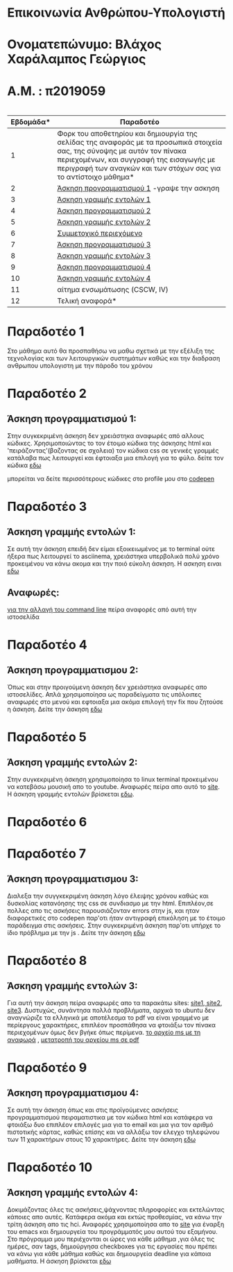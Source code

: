 # Επικοινωνία Ανθρώπου-Υπολογιστή
# Ονοματεπώνυμο: Βλάχος Χαράλαμπος Γεώργιος

# Α.Μ. : π2019059

# 

| Εβδομάδα* | Παραδοτέο |
| --- | --- |
| 1 | Φορκ του αποθετηρίου και δημιουργία της σελίδας της αναφοράς με τα προσωπικά στοιχεία σας, της σύνοψης με αυτόν τον πίνακα περιεχομένων, και συγγραφή της εισαγωγής με περιγραφή των αναγκών και των στόχων σας για το αντίστοιχο μάθημα* |
| 2 | [Άσκηση προγραμματισμού 1](#Παραδοτέο-2) -γραψε την ασκηση |
| 3 | [Άσκηση γραμμής εντολών 1](#Παραδοτέο-3) | 
| 4 | [Άσκηση προγραμματισμού 2](#Παραδοτέο-4) |
| 5 | [Άσκηση γραμμής εντολών 2](#Παραδοτέο-5) |
| 6 | [Συμμετοχικό περιεχόμενο](#Παραδοτέο-6) |
| 7 | [Άσκηση προγραμματισμού 3](#Παραδοτέο-7)|
| 8 | [Άσκηση γραμμής εντολών 3](#Παραδοτέο-8) |
| 9 | [Άσκηση προγραμματισμού 4](#Παραδοτέο-9) |
| 10 | [Άσκηση γραμμής εντολών 4](#Παραδοτέο-10) |
| 11 | αίτημα ενσωμάτωσης (CSCW, IV) |
| 12 | Τελική αναφορά* |

  
# Παραδοτέο 1
 Στο μάθημα αυτό θα προσπαθήσω να μαθω σχετικά με την εξέλιξη της τεχνολογίας και των λειτουργικών συστημάτων καθώς και την διαδραση ανθρωπου υπολογιστη με την πάροδο του χρόνου
# Παραδοτέο 2
 ## Άσκηση προγραμματισμού 1:
  Στην συγκεκριμένη άσκηση δεν χρειάστηκα αναφωρές από αλλους κώδικες. Χρησιμοποιώντας το τον έτοιμο κώδικα της άσκησης html και 'πειράζοντας'(βαζοντας σε σχολεια) τον κώδικα css   σε γενικές γραμμές κατάλαβα πως λειτουργεί και έφτοιαξα μια επιλογή για το φύλο.
  δείτε τον κώδικα <a href="https://xar1sgeovlacp2019059.netlify.app/remix/mouse-form/"> εδω </a>
  
  μπορείται να δείτε περισσότερους κώδικες στο profile μου στο <a href="https://codepen.io/xar1sgeovlacp2019059">codepen</a>
  
# Παραδοτέο 3
 ## Άσκηση γραμμής εντολών 1:
  Σε αυτή την άσκηση επειδή δεν είμαι εξοικειωμένος με το terminal ούτε ήξερα πως λειτουργεί το asciinema, χρειάστηκα υπερβολικά πολύ χρόνο προκειμένου να κάνω ακομα και την  ποιό εύκολη άσκηση.
  Η ασκηση ειναι <a href="https://asciinema.org/a/rNQQuCEj6vPdy8zFP9lQB2KBs"> εδω</a></span>
 ## Αναφωρές:
  <a href="https://phoenixnap.com/kb/change-bash-prompt-linux"> για την αλλαγή του command line</a></span> πείρα αναφορές από αυτή την ιστοσελίδα
  
# Παραδοτέο 4 
## Άσκηση προγραμματισμου 2:
 Όπως και στην προιγούμενη άσκηση δεν χρειάστηκα αναφωρές απο ιστοσελίδες. Απλά χρησιμοποίησα ως παραδείγματα τις υπόλοιπες αναφωρές στο μενού και εφτοιαξα μια ακόμα επιλογή την fix που ζητούσε η άσκηση. Δείτε την άσκηση <a href="https://xar1sgeovlacp2019059.netlify.app/remix/menu-empty/"> εδω</a></span> 

# Παραδοτέο 5
 ## Άσκηση γραμμής εντολών 2:
  Στην συγκεκριμένη άσκηση χρησιμοποίησα το linux terminal προκειμένου να κατεβάσω μουσική απο το youtube. Αναφωρές πείρα απο αυτό το <a href="https://askubuntu.com/questions/178481/how-to-download-an-mp3-track-from-a-youtube-video"> site</a></span>.
  Η άσκηση γραμμής εντολών βρίσκεται <a href="https://asciinema.org/a/cJBOyNhVPfR0z13XMykgw7BCE">εδω</a></span>. 

# Παραδοτέο 6
 
# Παραδοτέο 7 
## Άσκηση προγραμματισμου 3:
 Διαλεξα την συγγκεκριμένη άσκηση λόγο έλειψης χρόνου καθώς και δυσκολίας κατανόησης της css σε συνδιασμο με την html. Επιπλέον,σε πολλες απο τις ασκήσεις παρουσιάζονταν errors στην js, και ηταν διαφορετικές στο codepen παρ'οτι ήταν αντιγραφή επικόληση με το έτοιμο παράδειγμα στις ασκήσεις. Στην συγκεκριμένη άσκηση παρ'οτι υπήρχε το ίδιο πρόβλημα με την js  . Δείτε την άσκηση <a href="https://xar1sgeovlacp2019059.netlify.app/remix/button/"> εδω</a></span> 
# Παραδοτέο 8
## Άσκηση γραμμής εντολών 3:
 Για αυτή την άσκηση πείρα αναφωρές απο τα παρακάτω sites: <a href="https://www.youtube.com/watch?v=w8EKH_fjmXA"> site1</a></span>,<a href="https://www.youtube.com/watch?v=bvkmnK6-qao"> site2</a></span>,<a href="https://www.youtube.com/watch?v=bTE-l4NhW1I&t=322s"> site3</a></span>. Δυστυχώς, συνάντησα πολλά προβλήματα, αρχικά το ubuntu δεν αναγνώριζε τα ελληνικά με αποτέλεσμα το pdf να είναι γραμμένο με περίεργους χαρακτήρες, επιπλέον προσπάθησα να φτοιάξω τον πίνακα περιεχομένων όμως δεν βγήκε όπως περίμενα.
<a href="https://asciinema.org/a/faImYMMFtlsDzzNKAkdvErIjb"> το αρχείο ms με τη αναφωρά</a></span> , <a href="https://asciinema.org/a/9i8X0eQ87HX51qzvgCGvXj6sC"> μετατροπή του αρχείου ms σε pdf</a></span>

# Παραδοτέο 9
## Άσκηση προγραμματισμου 4:
 Σε αυτή την άσκηση όπως και στις προϊγούμενες ασκήσεις προγραμματισμού πειραματιστικα με τον κώδικα html και κατάφερα να φτοιάξω δυο επιπλέον επιλογές μια για το email και μια για τον αριθμό πιστοτικής κάρτας, καθώς επίσης και να αλλάξω τον ελεγχο τηλεφώνου των 11 χαρακτήρων στους 10 χαρακτήρες. Δείτε την άσκηση <a href="https://xar1sgeovlacp2019059.netlify.app/remix/form-validation/"> εδω</a></span> 
# Παραδοτέο 10
## Άσκηση γραμμής εντολών 4:
 Δοκιμάζοντας όλες τις ασκήσεις,ψάχνοντας πληροφορίες και εκτελώντας κάποιες απο αυτές. Κατάφερα ακόμα και εκτώς προθεσμίας, να κάνω την τρίτη άσκηση απο τις hci. Αναφορές χρησιμοποίησα απο το <a href="https://www.youtube.com/watch?v=bzZ09dAbLEE"> site</a></span> για έναρξη του emacs  και δημιουργεία του προγράμματός μου αυτού του εξαμήνου. Στο πρόγραμμα μου περιέχονται οι ώρες για κάθε μάθημα ,για όλες τις ημέρες, σαν tags, δημιούργησα checkboxes για τις εργασίες που πρέπει να κάνω για κάθε μάθημα  καθώς και δημιουργεία  deadline για κάποια μαθήματα. Η άσκηση βρίσκεται <a href="https://asciinema.org/a/x8EEqefxBDJKJIyGnEphzy8LE"> εδω</a></span>
